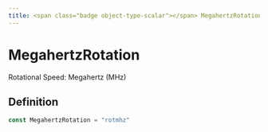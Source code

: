 ```yaml
---
title: <span class="badge object-type-scalar"></span> MegahertzRotation
---
```

# <span class="badge object-type-scalar"></span> MegahertzRotation

Rotational Speed: Megahertz (MHz)

## Definition

```go
const MegahertzRotation = "rotmhz"
```
